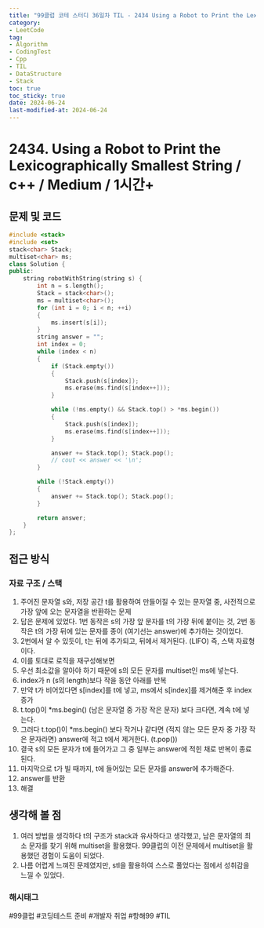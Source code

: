 ```yaml
---
title: "99클럽 코테 스터디 36일차 TIL - 2434 Using a Robot to Print the Lexicographically Smallest String"
category:
- LeetCode
tag:
- Algorithm
- CodingTest
- Cpp
- TIL
- DataStructure
- Stack
toc: true
toc_sticky: true
date: 2024-06-24
last-modified-at: 2024-06-24
---
```


# 2434. Using a Robot to Print the Lexicographically Smallest String / c++ / Medium / 1시간+

## 문제 및 코드

```c++
#include <stack>
#include <set>
stack<char> Stack;
multiset<char> ms;
class Solution {
public:
    string robotWithString(string s) {
        int n = s.length();
        Stack = stack<char>();
        ms = multiset<char>();
        for (int i = 0; i < n; ++i)
        {
            ms.insert(s[i]);
        }
        string answer = "";
        int index = 0;
        while (index < n)
        {
            if (Stack.empty())
            {
                Stack.push(s[index]);
                ms.erase(ms.find(s[index++]));
            }

            while (!ms.empty() && Stack.top() > *ms.begin())
            {
                Stack.push(s[index]);
                ms.erase(ms.find(s[index++]));
            }

            answer += Stack.top(); Stack.pop();
            // cout << answer << '\n';
        }

        while (!Stack.empty())
        {
            answer += Stack.top(); Stack.pop();
        }

        return answer;
    }
};
```

## 접근 방식
### 자료 구조 / 스택
1. 주어진 문자열 s와, 저장 공간 t를 활용하여 만들어질 수 있는 문자열 중, 사전적으로 가장 앞에 오는 문자열을 반환하는 문제
2. 답은 문제에 있었다. 1번 동작은 s의 가장 앞 문자를 t의 가장 뒤에 붙이는 것, 2번 동작은 t의 가장 뒤에 있는 문자를 종이 (여기선는 answer)에 추가하는 것이었다.
3. 2번에서 알 수 있듯이, t는 뒤에 추가되고, 뒤에서 제거된다. (LIFO) 즉, 스택 자료형이다.
4. 이를 토대로 로직을 재구성해보면
5. 우선 최소값을 알아야 하기 때문에 s의 모든 문자를 multiset인 ms에 넣는다.
6. index가 n (s의 length)보다 작을 동안 아래를 반복
7. 만약 t가 비어있다면 s[index]를 t에 넣고, ms에서 s[index]를 제거해준 후 index 증가
8. t.top()이 *ms.begin() (남은 문자열 중 가장 작은 문자) 보다 크다면, 계속 t에 넣는다.
9. 그러다 t.top()이 *ms.begin() 보다 작거나 같다면 (적지 않는 모든 문자 중 가장 작은 문자라면) answer에 적고 t에서 제거한다. (t.pop())
10. 결국 s의 모든 문자가 t에 들어가고 그 중 일부는 answer에 적힌 채로 반복이 종료된다.
11. 마지막으로 t가 빌 때까지, t에 들어있는 모든 문자를 answer에 추가해준다.
12. answer를 반환
13. 해결

## 생각해 볼 점
1. 여러 방법을 생각하다 t의 구조가 stack과 유사하다고 생각했고, 남은 문자열의 최소 문자를 찾기 위해 multiset을 활용했다. 99클럽의 이전 문제에서 multiset을 활용했던 경험이 도움이 되었다.
2. 나름 어렵게 느껴진 문제였지만, stl을 활용하여 스스로 풀었다는 점에서 성취감을 느낄 수 있었다.

###  해시태그
#99클럽 #코딩테스트 준비 #개발자 취업 #항해99 #TIL